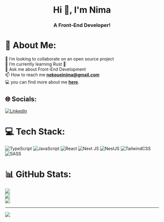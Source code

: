 <h1 align="center">Hi 👋, I'm Nima</h1>
<h3 align="center">A Front-End Developer!</h3>

# 💫 About Me:
👯 I’m looking to collaborate on an open source project<br>🌱 I’m currently learning Rust 🦀<br>💬 Ask me about Front-End Development<br>📫 How to reach me **nekoueinima@gmail.com**<br>💻 you can find more about me <a href="https://nimanekouei.vercel.app/">**here**</a>.


## 🌐 Socials:
[![LinkedIn](https://img.shields.io/badge/LinkedIn-%230077B5.svg?logo=linkedin&logoColor=white)](https://linkedin.com/in/nima-nekouei-nia) 

# 💻 Tech Stack:
![TypeScript](https://img.shields.io/badge/typescript-%23007ACC.svg?style=for-the-badge&logo=typescript&logoColor=white) ![JavaScript](https://img.shields.io/badge/javascript-%23323330.svg?style=for-the-badge&logo=javascript&logoColor=%23F7DF1E) ![React](https://img.shields.io/badge/react-%2320232a.svg?style=for-the-badge&logo=react&logoColor=%2361DAFB) ![Next JS](https://img.shields.io/badge/Next-black?style=for-the-badge&logo=next.js&logoColor=white) ![NestJS](https://img.shields.io/badge/nestjs-%23E0234E.svg?style=for-the-badge&logo=nestjs&logoColor=white) ![TailwindCSS](https://img.shields.io/badge/tailwindcss-%2338B2AC.svg?style=for-the-badge&logo=tailwind-css&logoColor=white) ![SASS](https://img.shields.io/badge/SASS-hotpink.svg?style=for-the-badge&logo=SASS&logoColor=white)
# 📊 GitHub Stats:
![](https://github-readme-stats.vercel.app/api?username=nima-ca&theme=dark&hide_border=false&include_all_commits=true&count_private=true)<br/>
![](https://github-readme-streak-stats.herokuapp.com/?user=nima-ca&theme=dark&hide_border=false)<br/>
![](https://github-readme-stats.vercel.app/api/top-langs/?username=nima-ca&theme=dark&hide_border=false&include_all_commits=true&count_private=true&layout=compact)

---
[![](https://visitcount.itsvg.in/api?id=nima-ca&icon=0&color=0)](https://visitcount.itsvg.in)
